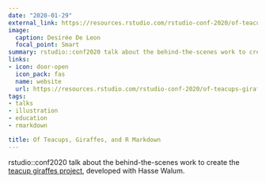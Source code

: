 ```yaml
---
date: "2020-01-29"
external_link: https://resources.rstudio.com/rstudio-conf-2020/of-teacups-giraffes-and-r-markdown-desiree-de-leon
image:
  caption: Desirée De Leon
  focal_point: Smart
summary: rstudio::conf2020 talk about the behind-the-scenes work to create the [teacup giraffes project](https://tinystats.github.io/teacups-giraffes-and-statistics/), developed with Hasse Walum.
links:
- icon: door-open
  icon_pack: fas
  name: website
  url: https://resources.rstudio.com/rstudio-conf-2020/of-teacups-giraffes-and-r-markdown-desiree-de-leon
tags:
- talks
- illustration
- education
- rmarkdown

title: Of Teacups, Giraffes, and R Markdown
---
```


rstudio::conf2020 talk about the behind-the-scenes work to create the [teacup giraffes project](https://tinystats.github.io/teacups-giraffes-and-statistics/), developed with Hasse Walum.
